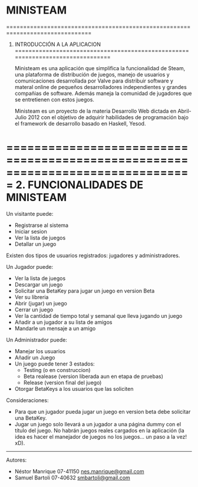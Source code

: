 MINISTEAM
=========

===============================================================================
1. INTRODUCCIÓN A LA APLICACION
===============================================================================

    Ministeam es una aplicación que simplifica la funcionalidad de Steam, una plataforma de distribución de juegos, manejo de usuarios y comunicaciones desarrollada por Valve para distribuir software y materal online de pequeños desarrolladores independientes y grandes compañias de software. Además maneja la comunidad de jugadores que se entretienen con estos juegos.

    Ministeam es un proyecto de la materia Desarrollo Web dictada en Abril-Julio 2012 con el objetivo de adquirir habilidades de programación bajo el framework de desarrollo basado en Haskell, Yesod.

===============================================================================
2. FUNCIONALIDADES DE MINISTEAM
===============================================================================

Un visitante puede:
- Registrarse al sistema
- Iniciar sesion
- Ver la lista de juegos
- Detallar un juego

Existen dos tipos de usuarios registrados: jugadores y administradores.

Un Jugador puede:
- Ver la lista de juegos
- Descargar un juego
- Solicitar una BetaKey para jugar un juego en version Beta
- Ver su libreria
- Abrir (jugar) un juego
- Cerrar un juego
- Ver la cantidad de tiempo total y semanal que lleva jugando un juego
- Añadir a un jugador a su lista de amigos
- Mandarle un mensaje a un amigo

Un Administrador puede:
- Manejar los usuarios
- Añadir un Juego
- Un juego puede tener 3 estados:
    * Testing (o en construccion)
    * Beta realease (version liberada aun en etapa de pruebas)
    * Release (version final del juego)
- Otorgar BetaKeys a los usuarios que las soliciten

Consideraciones:

- Para que un jugador pueda jugar un juego en version beta debe solicitar una BetaKey.
- Jugar un juego solo llevará a un jugador a una página dummy con el título del juego. No habrán juegos reales cargados en la aplicación (la idea es hacer el manejador de juegos no los juegos... un paso a la vez! xD).

-------------------------------------------------------------------------------

Autores: 
+ Néstor Manrique 07-41150 nes.manrique@gmail.com
+ Samuel Bartoli 07-40632 smbartoli@gmail.com
